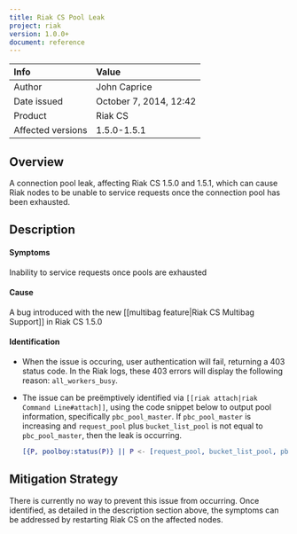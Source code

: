 ```yaml
---
title: Riak CS Pool Leak
project: riak
version: 1.0.0+
document: reference
---
```


Info | Value
:----|:----
Author | John Caprice
Date issued | October 7, 2014, 12:42
Product | Riak CS
Affected versions | 1.5.0-1.5.1

## Overview

A connection pool leak, affecting Riak CS 1.5.0 and 1.5.1, which can
cause Riak nodes to be unable to service requests once the connection
pool has been exhausted.

## Description

#### Symptoms

Inability to service requests once pools are exhausted

#### Cause

A bug introduced with the new [[multibag feature|Riak CS Multibag
Support]] in Riak CS 1.5.0

#### Identification

* When the issue is occuring, user authentication will fail, returning a
    403 status code. In the Riak logs, these 403 errors will display the
    following reason: `all_workers_busy`.
* The issue can be preëmptively identified via `[[riak attach|riak
    Command Line#attach]]`, using the code snippet below to output pool
    information, specifically `pbc_pool_master`. If `pbc_pool_master` is
    increasing and `request_pool` plus `bucket_list_pool` is not equal
    to `pbc_pool_master`, then the leak is occurring.

    ```erlang
    [{P, poolboy:status(P)} || P <- [request_pool, bucket_list_pool, pbc_pool_master]].
    ```

## Mitigation Strategy

There is currently no way to prevent this issue from occurring. Once
identified, as detailed in the description section above, the symptoms
can be addressed by restarting Riak CS on the affected nodes.
